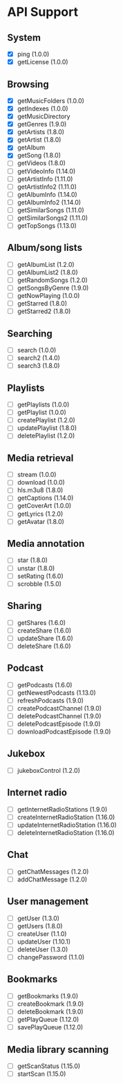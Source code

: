 # API Support

## System

- [x] ping (1.0.0)
- [x] getLicense (1.0.0)

## Browsing

- [x] getMusicFolders (1.0.0)
- [x] getIndexes (1.0.0)
- [x] getMusicDirectory
- [x] getGenres (1.9.0)
- [x] getArtists (1.8.0)
- [x] getArtist (1.8.0)
- [x] getAlbum
- [x] getSong (1.8.0)
- [ ] getVideos (1.8.0)
- [ ] getVideoInfo (1.14.0)
- [ ] getArtistInfo (1.11.0)
- [ ] getArtistInfo2 (1.11.0)
- [ ] getAlbumInfo (1.14.0)
- [ ] getAlbumInfo2 (1.14.0)
- [ ] getSimilarSongs (1.11.0)
- [ ] getSimilarSongs2 (1.11.0)
- [ ] getTopSongs (1.13.0)

## Album/song lists

- [ ] getAlbumList (1.2.0)
- [ ] getAlbumList2 (1.8.0)
- [ ] getRandomSongs (1.2.0)
- [ ] getSongsByGenre (1.9.0)
- [ ] getNowPlaying (1.0.0)
- [ ] getStarred (1.8.0)
- [ ] getStarred2 (1.8.0)

## Searching

- [ ] search (1.0.0)
- [ ] search2 (1.4.0)
- [ ] search3 (1.8.0)

## Playlists

- [ ] getPlaylists (1.0.0)
- [ ] getPlaylist (1.0.0)
- [ ] createPlaylist (1.2.0)
- [ ] updatePlaylist (1.8.0)
- [ ] deletePlaylist (1.2.0)

## Media retrieval

- [ ] stream (1.0.0)
- [ ] download (1.0.0)
- [ ] hls.m3u8 (1.8.0)
- [ ] getCaptions (1.14.0)
- [ ] getCoverArt (1.0.0)
- [ ] getLyrics (1.2.0)
- [ ] getAvatar (1.8.0)

## Media annotation

- [ ] star (1.8.0)
- [ ] unstar (1.8.0)
- [ ] setRating (1.6.0)
- [ ] scrobble (1.5.0)

## Sharing

- [ ] getShares (1.6.0)
- [ ] createShare (1.6.0)
- [ ] updateShare (1.6.0)
- [ ] deleteShare (1.6.0)

## Podcast

- [ ] getPodcasts (1.6.0)
- [ ] getNewestPodcasts (1.13.0)
- [ ] refreshPodcasts (1.9.0)
- [ ] createPodcastChannel (1.9.0)
- [ ] deletePodcastChannel (1.9.0)
- [ ] deletePodcastEpisode (1.9.0)
- [ ] downloadPodcastEpisode (1.9.0)

## Jukebox

- [ ] jukeboxControl (1.2.0)

## Internet radio

- [ ] getInternetRadioStations (1.9.0)
- [ ] createInternetRadioStation (1.16.0)
- [ ] updateInternetRadioStation (1.16.0)
- [ ] deleteInternetRadioStation (1.16.0)

## Chat

- [ ] getChatMessages (1.2.0)
- [ ] addChatMessage (1.2.0)

## User management

- [ ] getUser (1.3.0)
- [ ] getUsers (1.8.0)
- [ ] createUser (1.1.0)
- [ ] updateUser (1.10.1)
- [ ] deleteUser (1.3.0)
- [ ] changePassword (1.1.0)

## Bookmarks

- [ ] getBookmarks (1.9.0)
- [ ] createBookmark (1.9.0)
- [ ] deleteBookmark (1.9.0)
- [ ] getPlayQueue (1.12.0)
- [ ] savePlayQueue (1.12.0)

## Media library scanning

- [ ] getScanStatus (1.15.0)
- [ ] startScan (1.15.0)
